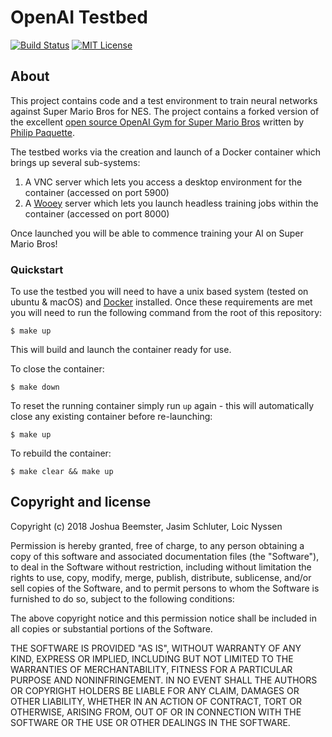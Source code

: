 # OpenAI Testbed

[![Build Status][travis-image]][travis] [![MIT License][license-image]][license]

## About

This project contains code and a test environment to train neural networks against Super Mario Bros for NES.  The project contains a forked version of the excellent [open source OpenAI Gym for Super Mario Bros][gym-super-mario] written by [Philip Paquette][gym-author].

The testbed works via the creation and launch of a Docker container which brings up several sub-systems:

1. A VNC server which lets you access a desktop environment for the container (accessed on port 5900)
2. A [Wooey][wooey] server which lets you launch headless training jobs within the container (accessed on port 8000)

Once launched you will be able to commence training your AI on Super Mario Bros!

### Quickstart

To use the testbed you will need to have a unix based system (tested on ubuntu & macOS) and [Docker][docker] installed.  Once these requirements are met you will need to run the following command from the root of this repository:

```
$ make up
```

This will build and launch the container ready for use.

To close the container:

```
$ make down
```

To reset the running container simply run `up` again - this will automatically close any existing container before re-launching:

```
$ make up
```

To rebuild the container:

```
$ make clear && make up
```

## Copyright and license

Copyright (c) 2018 Joshua Beemster, Jasim Schluter, Loic Nyssen 

Permission is hereby granted, free of charge, to any person obtaining a copy
of this software and associated documentation files (the "Software"), to deal
in the Software without restriction, including without limitation the rights
to use, copy, modify, merge, publish, distribute, sublicense, and/or sell
copies of the Software, and to permit persons to whom the Software is
furnished to do so, subject to the following conditions:

The above copyright notice and this permission notice shall be included in all
copies or substantial portions of the Software.

THE SOFTWARE IS PROVIDED "AS IS", WITHOUT WARRANTY OF ANY KIND, EXPRESS OR
IMPLIED, INCLUDING BUT NOT LIMITED TO THE WARRANTIES OF MERCHANTABILITY,
FITNESS FOR A PARTICULAR PURPOSE AND NONINFRINGEMENT. IN NO EVENT SHALL THE
AUTHORS OR COPYRIGHT HOLDERS BE LIABLE FOR ANY CLAIM, DAMAGES OR OTHER
LIABILITY, WHETHER IN AN ACTION OF CONTRACT, TORT OR OTHERWISE, ARISING FROM,
OUT OF OR IN CONNECTION WITH THE SOFTWARE OR THE USE OR OTHER DEALINGS IN THE
SOFTWARE.

[travis-image]: https://travis-ci.org/NES-NN/OpenAI-Testbed.svg?branch=master
[travis]: https://travis-ci.org/NES-NN/OpenAI-Testbed

[license-image]: http://img.shields.io/badge/license-MIT-blue.svg?style=flat
[license]: https://opensource.org/licenses/MIT

[gym-super-mario]: https://github.com/ppaquette/gym-super-mario
[gym-author]: https://github.com/ppaquette
[wooey]: https://github.com/wooey/Wooey
[docker]: https://docs.docker.com/install/
